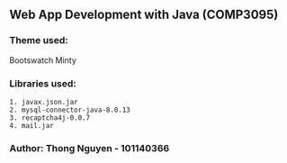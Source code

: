 ## Web App Development with Java (COMP3095)
### Theme used: 
Bootswatch Minty
### Libraries used: 
    1. javax.json.jar
    2. mysql-connector-java-8.0.13
    3. recaptcha4j-0.0.7
    4. mail.jar
### Author: Thong Nguyen - 101140366
